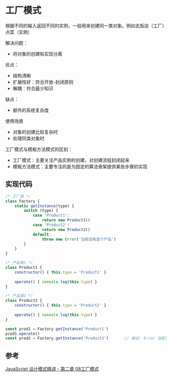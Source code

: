 # 工厂模式
根据不同的输入返回不同的实例，一般用来创建同一类对象。例如去饭店（工厂）点菜（实例）

解决问题：
- 将对象的创建和实现分离

优点：
- 结构清晰
- 扩展性好：符合开放-封闭原则
- 解耦：符合最少知识

缺点：
- 额外的系统复杂度

使用场景
- 对象的创建比较复杂时
- 处理同类对象时

工厂模式与模板方法模式的区别：
- 工厂模式：主要关注产品实例的创建，对创建流程封闭起来
- 模板方法模式：主要专注的是为固定的算法骨架提供某些步骤的实现

## 实现代码
```javascript
/* 工厂类 */
class Factory {
    static getInstance(type) {
        switch (type) {
            case 'Product1':
                return new Product1()
            case 'Product2':
                return new Product2()
            default:
                throw new Error('当前没有这个产品')
        }
    }
}

/* 产品类1 */
class Product1 {
    constructor() { this.type = 'Product1' }
    
    operate() { console.log(this.type) }
}

/* 产品类2 */
class Product2 {
    constructor() { this.type = 'Product2' }
    
    operate() { console.log(this.type) }
}

const prod1 = Factory.getInstance('Product1')
prod1.operate()																	// 输出: Product1
const prod2 = Factory.getInstance('Product3')		// 输出: Error 当前没有这个产品
```

## 参考
[JavaScript 设计模式精讲 - 第二章 08工厂模式](http://www.imooc.com/read/38#catalog)
